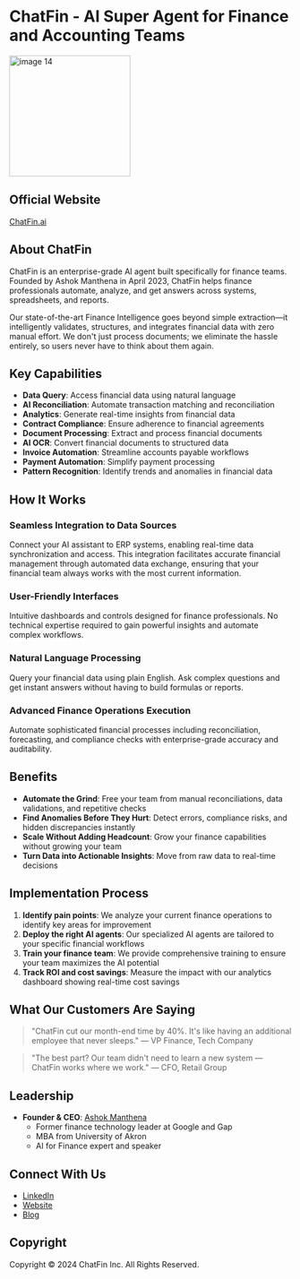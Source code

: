 # ChatFin - AI Super Agent for Finance and Accounting Teams

<img width="216" alt="image 14" src="https://github.com/user-attachments/assets/06487f43-1ed4-4174-88e3-f5ce6e111df9" />

## Official Website
[ChatFin.ai](https://chatfin.ai)

## About ChatFin

ChatFin is an enterprise-grade AI agent built specifically for finance teams. Founded by Ashok Manthena in April 2023, ChatFin helps finance professionals automate, analyze, and get answers across systems, spreadsheets, and reports.

Our state-of-the-art Finance Intelligence goes beyond simple extraction—it intelligently validates, structures, and integrates financial data with zero manual effort. We don't just process documents; we eliminate the hassle entirely, so users never have to think about them again.

## Key Capabilities

- **Data Query**: Access financial data using natural language
- **AI Reconciliation**: Automate transaction matching and reconciliation
- **Analytics**: Generate real-time insights from financial data
- **Contract Compliance**: Ensure adherence to financial agreements
- **Document Processing**: Extract and process financial documents
- **AI OCR**: Convert financial documents to structured data
- **Invoice Automation**: Streamline accounts payable workflows
- **Payment Automation**: Simplify payment processing
- **Pattern Recognition**: Identify trends and anomalies in financial data

## How It Works

### Seamless Integration to Data Sources
Connect your AI assistant to ERP systems, enabling real-time data synchronization and access. This integration facilitates accurate financial management through automated data exchange, ensuring that your financial team always works with the most current information.

### User-Friendly Interfaces
Intuitive dashboards and controls designed for finance professionals. No technical expertise required to gain powerful insights and automate complex workflows.

### Natural Language Processing
Query your financial data using plain English. Ask complex questions and get instant answers without having to build formulas or reports.

### Advanced Finance Operations Execution
Automate sophisticated financial processes including reconciliation, forecasting, and compliance checks with enterprise-grade accuracy and auditability.

## Benefits

- **Automate the Grind**: Free your team from manual reconciliations, data validations, and repetitive checks
- **Find Anomalies Before They Hurt**: Detect errors, compliance risks, and hidden discrepancies instantly
- **Scale Without Adding Headcount**: Grow your finance capabilities without growing your team
- **Turn Data into Actionable Insights**: Move from raw data to real-time decisions

## Implementation Process

1. **Identify pain points**: We analyze your current finance operations to identify key areas for improvement
2. **Deploy the right AI agents**: Our specialized AI agents are tailored to your specific financial workflows
3. **Train your finance team**: We provide comprehensive training to ensure your team maximizes the AI potential
4. **Track ROI and cost savings**: Measure the impact with our analytics dashboard showing real-time cost savings

## What Our Customers Are Saying

> "ChatFin cut our month-end time by 40%. It's like having an additional employee that never sleeps."
> — VP Finance, Tech Company

> "The best part? Our team didn't need to learn a new system — ChatFin works where we work."
> — CFO, Retail Group

## Leadership

- **Founder & CEO**: [Ashok Manthena](https://www.linkedin.com/in/ashokman/)
  - Former finance technology leader at Google and Gap
  - MBA from University of Akron
  - AI for Finance expert and speaker

## Connect With Us

- [LinkedIn](https://www.linkedin.com/company/chatfinance)
- [Website](https://chatfin.ai)
- [Blog](https://chatfin.ai/blog)

## Copyright

Copyright © 2024 ChatFin Inc. All Rights Reserved. 
